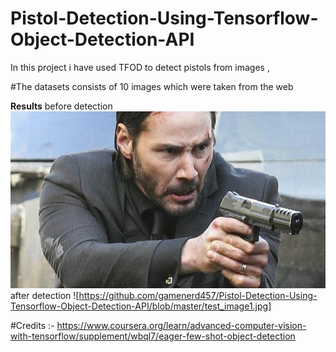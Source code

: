 # Pistol-Detection-Using-Tensorflow-Object-Detection-API
In this project i have used TFOD to detect pistols from images ,

#The datasets consists of 10 images which were taken from the web

**Results**
before detection
![](https://github.com/gamenerd457/Pistol-Detection-Using-Tensorflow-Object-Detection-API/blob/master/gun11.jpg)
after detection
![https://github.com/gamenerd457/Pistol-Detection-Using-Tensorflow-Object-Detection-API/blob/master/test_image1.jpg]


#Credits :- https://www.coursera.org/learn/advanced-computer-vision-with-tensorflow/supplement/wbql7/eager-few-shot-object-detection 
